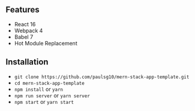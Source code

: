 ## Features

* React 16
* Webpack 4
* Babel 7
* Hot Module Replacement

## Installation

* `git clone https://github.com/paulsg10/mern-stack-app-template.git`
* `cd mern-stack-app-template`
* `npm install` or `yarn`
* `npm run server` or `yarn server`
* `npm start` or `yarn start`